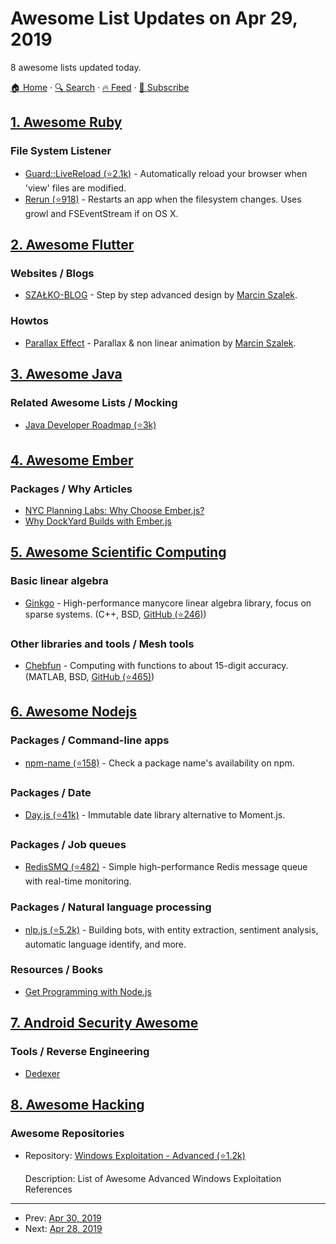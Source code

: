 # Awesome List Updates on Apr 29, 2019

8 awesome lists updated today.

[🏠 Home](/README.md) · [🔍 Search](https://test.trackawesomelist.com/search/) · [🔥 Feed](https://test.trackawesomelist.com/feed.xml) · [📮 Subscribe](https://trackawesomelist.us17.list-manage.com/subscribe?u=d2f0117aa829c83a63ec63c2f&id=36a103854c)



## [1. Awesome Ruby](/content/markets/awesome-ruby/README.md)

### File System Listener

*   [Guard::LiveReload (⭐2.1k)](https://github.com/guard/guard-livereload) - Automatically reload your browser when 'view' files are modified.
*   [Rerun (⭐918)](https://github.com/alexch/rerun) - Restarts an app when the filesystem changes. Uses growl and FSEventStream if on OS X.

## [2. Awesome Flutter](/content/Solido/awesome-flutter/README.md)

### Websites / Blogs

*   [SZAŁKO-BLOG](https://marcinszalek.pl/) - Step by step advanced design by [Marcin Szalek](https://marcinszalek.pl).

### Howtos

*   [Parallax Effect](https://marcinszalek.pl/flutter/tickets-challenge-parallax) - Parallax & non linear animation by [Marcin Szalek](https://marcinszalek.pl).

## [3. Awesome Java](/content/akullpp/awesome-java/README.md)

### Related Awesome Lists / Mocking

*   [Java Developer Roadmap (⭐3k)](https://github.com/s4kibs4mi/java-developer-roadmap)

## [4. Awesome Ember](/content/ember-community-russia/awesome-ember/README.md)

### Packages / Why Articles

*   [NYC Planning Labs: Why Choose Ember.js?](https://medium.com/nycplanninglabs/nyc-planning-labs-why-choose-ember-js-fe9ff75f4373)
*   [Why DockYard Builds with Ember.js](https://dockyard.com/blog/2017/10/04/why-dockyard-uses-ember)

## [5. Awesome Scientific Computing](/content/nschloe/awesome-scientific-computing/README.md)

### Basic linear algebra

*   [Ginkgo](https://ginkgo-project.github.io/) - High-performance manycore linear algebra library, focus on sparse systems.
    (C++, BSD, [GitHub (⭐246)](https://github.com/ginkgo-project/ginkgo))

### Other libraries and tools / Mesh tools

*   [Chebfun](https://www.chebfun.org/) - Computing with functions to about 15-digit accuracy.
    (MATLAB, BSD, [GitHub (⭐465)](https://github.com/chebfun/chebfun))

## [6. Awesome Nodejs](/content/sindresorhus/awesome-nodejs/README.md)

### Packages / Command-line apps

*   [npm-name (⭐158)](https://github.com/sindresorhus/npm-name) - Check a package name's availability on npm.

### Packages / Date

*   [Day.js (⭐41k)](https://github.com/iamkun/dayjs) - Immutable date library alternative to Moment.js.

### Packages / Job queues

*   [RedisSMQ (⭐482)](https://github.com/weyoss/redis-smq) - Simple high-performance Redis message queue with real-time monitoring.

### Packages / Natural language processing

*   [nlp.js (⭐5.2k)](https://github.com/axa-group/nlp.js) - Building bots, with entity extraction, sentiment analysis, automatic language identify, and more.

### Resources / Books

*   [Get Programming with Node.js](https://www.manning.com/books/get-programming-with-node-js)

## [7. Android Security Awesome](/content/ashishb/android-security-awesome/README.md)

### Tools / Reverse Engineering

*   [Dedexer](https://sourceforge.net/projects/dedexer/)

## [8. Awesome Hacking](/content/Hack-with-Github/Awesome-Hacking/README.md)

### Awesome Repositories

- Repository: [Windows Exploitation - Advanced (⭐1.2k)](https://github.com/yeyintminthuhtut/Awesome-Advanced-Windows-Exploitation-References)

  Description: List of Awesome Advanced Windows Exploitation References



---

- Prev: [Apr 30, 2019](/content/2019/04/30/README.md)
- Next: [Apr 28, 2019](/content/2019/04/28/README.md)